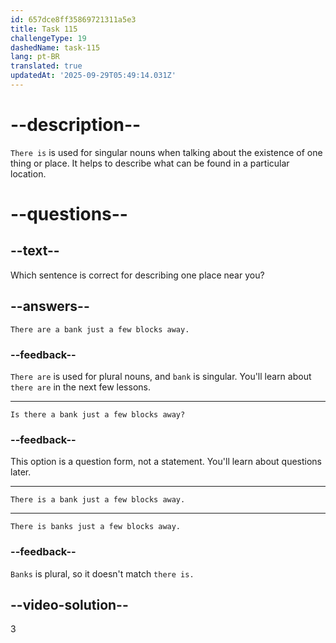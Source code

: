 ```yaml
---
id: 657dce8ff35869721311a5e3
title: Task 115
challengeType: 19
dashedName: task-115
lang: pt-BR
translated: true
updatedAt: '2025-09-29T05:49:14.031Z'
---
```


# --description--

`There is` is used for singular nouns when talking about the existence of one thing or place. It helps to describe what can be found in a particular location.

# --questions--

## --text--

Which sentence is correct for describing one place near you?

## --answers--

`There are a bank just a few blocks away.`

### --feedback--

`There are` is used for plural nouns, and `bank` is singular. You'll learn about `there are` in the next few lessons. 

---

`Is there a bank just a few blocks away?`

### --feedback--

This option is a question form, not a statement. You'll learn about questions later. 

---

`There is a bank just a few blocks away.`

---

`There is banks just a few blocks away.`

### --feedback--

`Banks` is plural, so it doesn't match `there is.`

## --video-solution--

3
